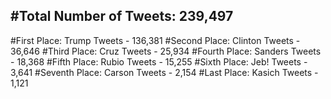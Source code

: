 #Total Number of Tweets: 239,497 
---
#First Place: Trump Tweets - 136,381
#Second Place: Clinton Tweets - 36,646
#Third Place: Cruz Tweets - 25,934
#Fourth Place: Sanders Tweets - 18,368
#Fifth Place: Rubio Tweets - 15,255
#Sixth Place: Jeb! Tweets - 3,641
#Seventh Place: Carson Tweets - 2,154
#Last Place: Kasich Tweets - 1,121

